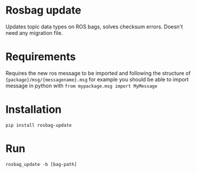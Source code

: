 # Rosbag update
Updates topic data types on ROS bags, solves checksum errors.
Doesn't need any migration file.


# Requirements
Requires the new ros message to be imported and following the structure of `{package}/msg/{messagename}.msg` for example you should be able to import message in python with `from mypackage.msg import MyMessage`

# Installation
```
pip install rosbag-update
```
# Run
```
rosbag_update -b [bag-path]
```

